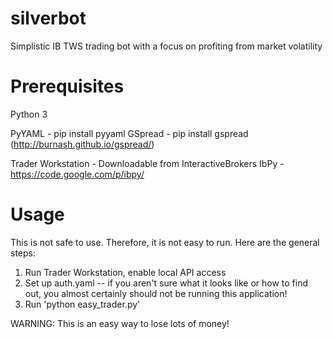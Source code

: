 silverbot
=========

Simplistic IB TWS trading bot with a focus on profiting from market volatility

Prerequisites
=============

Python 3

PyYAML - pip install pyyaml
GSpread - pip install gspread (http://burnash.github.io/gspread/)

Trader Workstation - Downloadable from InteractiveBrokers
IbPy - https://code.google.com/p/ibpy/

Usage
=====
This is not safe to use.  Therefore, it is not easy to run.  Here are the general steps:

1) Run Trader Workstation, enable local API access
2) Set up auth.yaml -- if you aren't sure what it looks like or how to find out, 
   you almost certainly should not be running this application!
3) Run 'python easy_trader.py'

WARNING: This is an easy way to lose lots of money!
